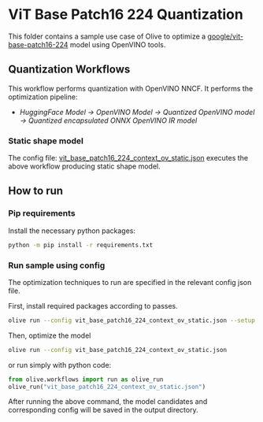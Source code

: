 # ViT Base Patch16 224 Quantization

This folder contains a sample use case of Olive to optimize a [google/vit-base-patch16-224](https://huggingface.co/google/vit-base-patch16-224) model using OpenVINO tools.

## Quantization Workflows

This workflow performs quantization with OpenVINO NNCF. It performs the optimization pipeline:

- *HuggingFace Model -> OpenVINO Model -> Quantized OpenVINO model -> Quantized encapsulated ONNX OpenVINO IR model*

### Static shape model

The config file: [vit_base_patch16_224_context_ov_static.json](vit_base_patch16_224_context_ov_static.json) executes the above workflow producing static shape model.

## How to run

### Pip requirements
Install the necessary python packages:

```bash
python -m pip install -r requirements.txt
```

### Run sample using config

The optimization techniques to run are specified in the relevant config json file.

First, install required packages according to passes.

```bash
olive run --config vit_base_patch16_224_context_ov_static.json --setup
```

Then, optimize the model

```bash
olive run --config vit_base_patch16_224_context_ov_static.json
```

or run simply with python code:

```python
from olive.workflows import run as olive_run
olive_run("vit_base_patch16_224_context_ov_static.json")
```

After running the above command, the model candidates and corresponding config will be saved in the output directory.
